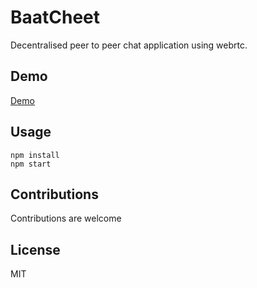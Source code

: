 # BaatCheet

Decentralised peer to peer chat application using webrtc.

## Demo
[Demo](https://baatcheet-14d27.firebaseapp.com/)

## Usage
```
npm install
npm start
```

## Contributions
Contributions are welcome

## License
MIT
